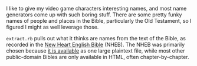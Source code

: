 I like to give my video game characters interesting names, and most name
generators come up with such boring stuff.  There are some pretty funky names
of people and places in the Bible, particularly the Old Testament, so I figured
I might as well leverage those.

`extract.rb` pulls out what it thinks are names from the text of the Bible, as
recorded in the [New Heart English Bible][NHEB] (NHEB).  The NHEB was primarily
chosen because [it is available][NHEB-2] as one large plaintext file, while
most other public-domain Bibles are only available in HTML, often
chapter-by-chapter.

[NHEB]: http://studybible.info/version/NHEB
[NHEB-2]: http://www.publicdomainbibles.com/

